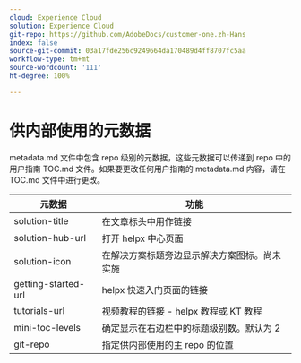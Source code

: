 ```yaml
---
cloud: Experience Cloud
solution: Experience Cloud
git-repo: https://github.com/AdobeDocs/customer-one.zh-Hans
index: false
source-git-commit: 03a17fde256c9249664da170489d4ff8707fc5aa
workflow-type: tm+mt
source-wordcount: '111'
ht-degree: 100%

---
```



# 供内部使用的元数据

metadata.md 文件中包含 repo 级别的元数据，这些元数据可以传递到 repo 中的用户指南 TOC.md 文件。如果要更改任何用户指南的 metadata.md 内容，请在 TOC.md 文件中进行更改。

| 元数据 | 功能 |
|--- |--- |
| solution-title | 在文章标头中用作链接 |
| solution-hub-url | 打开 helpx 中心页面 |
| solution-icon | 在解决方案标题旁边显示解决方案图标。尚未实施 |
| getting-started-url | helpx 快速入门页面的链接 |
| tutorials-url | 视频教程的链接 - helpx 教程或 KT 教程 |
| mini-toc-levels | 确定显示在右边栏中的标题级别数。默认为 2 |
| git-repo | 指定供内部使用的主 repo 的位置 |
